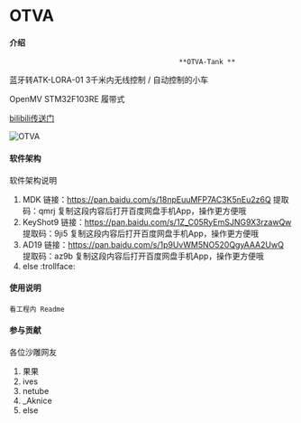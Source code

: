 # OTVA

#### 介绍
                                              **OTVA-Tank **    

蓝牙转ATK-LORA-01 3千米内无线控制 / 自动控制的小车

OpenMV    STM32F103RE    履带式   

[bilibili传送门](https://www.bilibili.com/video/BV1T54y1h7jB/)

![OTVA](https://images.gitee.com/uploads/images/2021/0326/203942_3188c41f_7821111.jpeg "510631178193943685.jpg")
#### 软件架构
软件架构说明

1.  MDK
链接：https://pan.baidu.com/s/18npEuuMFP7AC3K5nEu2z6Q 
提取码：qmrj 
复制这段内容后打开百度网盘手机App，操作更方便哦
2.  KeyShot9
链接：https://pan.baidu.com/s/1Z_C05RyEmSJNG9X3rzawQw 
提取码：9ji5 
复制这段内容后打开百度网盘手机App，操作更方便哦
3.  AD19
链接：https://pan.baidu.com/s/1p9UvWM5NO520QgyAAA2UwQ 
提取码：az9b 
复制这段内容后打开百度网盘手机App，操作更方便哦
4.  else     :trollface: 

#### 使用说明
    
    看工程内 Readme

#### 参与贡献

各位沙雕网友
1.    果果
2.    ives
3.    netube
4.    _Aknice
5.    else

